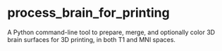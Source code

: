 # process_brain_for_printing
A Python command-line tool to prepare, merge, and optionally color 3D brain surfaces for 3D printing, in both T1 and MNI spaces.
